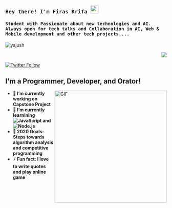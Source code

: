 <h3><samp><b> Hey there! I'm Firas Krifa <img src="https://media.giphy.com/media/hvRJCLFzcasrR4ia7z/giphy.gif" width="25px"></b></samp></h3>
<h4><samp> Student with Passionate about new technologies and AI. Always open for tech talks and Collaboration in AI, Web & Mobile development and other tech projects....</h4></samp>


<p align="left"> <img src="https://komarev.com/ghpvc/?username=geekyvyas" alt="yajush" /> </p>
<img align="right" src="https://media1.giphy.com/media/13HgwGsXF0aiGY/giphy.gif" /> <br/>

[![Twitter Follow](https://img.shields.io/twitter/follow/KrifaFiras?color=1DA1F2&logo=twitter&style=for-the-badge)](https://twitter.com/KrifaFiras) 

## I'm a Programmer, Developer, and Orator!
  <img align="right" alt="GIF" width="350" src="https://media.giphy.com/media/iIqmM5tTjmpOB9mpbn/giphy.gif" />


 - 🔭<b> I’m currently working on Capstone Project </b>
 - 🌱<b> I’m currently learnining ![JavaScript](https://img.shields.io/badge/-JavaScript-000000?style=flat&logo=javascript) and ![Node.js](https://img.shields.io/badge/-Node.js-222222?style=flat&logo=node.js&logoColor=339933) </b>
 - 🥅<b> 2020 Goals: Steps towards algorithm analysis and competitive programming </b>
 - ⚡<b> Fun fact: I love to write quotes and play online game </b>

<!---
FirasKrifa/FirasKrifa is a ✨ special ✨ repository because its `README.md` (this file) appears on your GitHub profile.
You can click the Preview link to take a look at your changes.
--->

